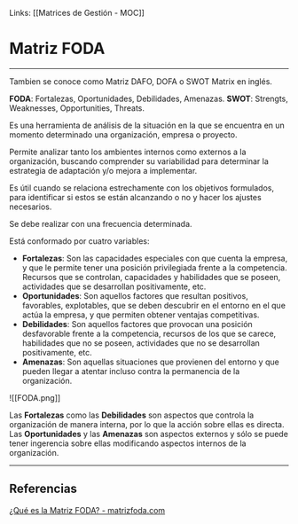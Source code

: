 Links: [[Matrices de Gestión - MOC]]

# Matriz FODA
---

Tambien se conoce como Matriz DAFO, DOFA o SWOT Matrix en inglés.

**FODA**: Fortalezas, Oportunidades, Debilidades, Amenazas.
**SWOT**: Strengts, Weaknesses, Opportunities, Threats.

Es una herramienta de análisis de la situación en la que se encuentra en un momento determinado una organización, empresa o proyecto.

Permite analizar tanto los ambientes internos como externos a la organización, buscando comprender su variabilidad para determinar la estrategia de adaptación y/o mejora a implementar.

Es útil cuando se relaciona estrechamente con los objetivos formulados, para identificar si estos se están alcanzando o no y hacer los ajustes necesarios.

Se debe realizar con una frecuencia determinada.

Está conformado por cuatro variables:
- **Fortalezas**: Son las capacidades especiales con que cuenta la empresa, y que le permite tener una posición privilegiada frente a la competencia. Recursos que se controlan, capacidades y habilidades que se poseen, actividades que se desarrollan positivamente, etc.
- **Oportunidades**: Son aquellos factores que resultan positivos, favorables, explotables, que se deben descubrir en el entorno en el que actúa la empresa, y que permiten obtener ventajas competitivas.
- **Debilidades**: Son aquellos factores que provocan una posición desfavorable frente a la competencia, recursos de los que se carece, habilidades que no se poseen, actividades que no se desarrollan positivamente, etc.
- **Amenazas**: Son aquellas situaciones que provienen del entorno y que pueden llegar a atentar incluso contra la permanencia de la organización.

![[FODA.png]]

Las **Fortalezas** como las **Debilidades** son aspectos que controla la organización de manera interna, por lo que la acción sobre ellas es directa. Las **Oportunidades** y las **Amenazas** son aspectos externos y sólo se puede tener ingerencia sobre ellas modificando aspectos internos de la organización.

---

## Referencias
[¿Qué es la Matriz FODA? - matrizfoda.com](https://www.matrizfoda.com/dafo/)